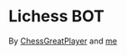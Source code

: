 # **Lichess BOT**
By [ChessGreatPlayer](https://lichess.org/@/ChessGreatPlayer) and [me](https://lichess.org/@/Ganidu_2011_YAPA)
